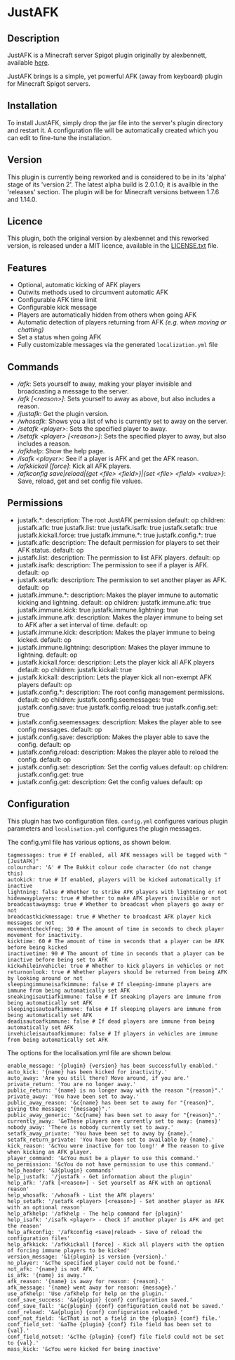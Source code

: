 # JustAFK
## Description 
JustAFK is a Minecraft server Spigot plugin originally by alexbennett, available [here](https://github.com/alexbennett/JustAFK "Original JustAFK Repository"). 

JustAFK brings is a simple, yet powerful AFK (away from keyboard) plugin for Minecraft Spigot servers.

## Installation
To install JustAFK, simply drop the jar file into the server's plugin directory and restart it. A configuration file will be automatically created which you can edit to fine-tune the installation.

## Version
This plugin is currently being reworked and is considered to be in its 'alpha' stage of its 'version 2'. The latest alpha build is 2.0.1.0; it is availble in the 'releases' section. The plugin will be for Minecraft versions between 1.7.6 and 1.14.0. 

## Licence 
This plugin, both the original version by alexbennet and this reworked version, is released under a MIT licence, available in the [LICENSE.txt](LICENSE.txt "LICENSE.txt") file. 

## Features
- Optional, automatic kicking of AFK players
- Outwits methods used to circumvent automatic AFK
- Configurable AFK time limit
- Configurable kick message
- Players are automatically hidden from others when going AFK
- Automatic detection of players returning from AFK *(e.g. when moving or chatting)*
- Set a status when going AFK
- Fully customizable messages via the generated `localization.yml` file

## Commands
- */afk*: Sets yourself to away, making your player invisible and broadcasting a message to the server.
- */afk [&lt;reason&gt;]*: Sets yourself to away as above, but also includes a reason.
- */justafk*: Get the plugin version. 
- */whosafk*: Shows you a list of who is currently set to away on the server.
- */setafk &lt;player&gt;*: Sets the specified player to away.
- */setafk &lt;player&gt; [&lt;reason&gt;]*: Sets the specified player to away, but also includes a reason.
- */afkhelp*: Show the help page. 
- */isafk &lt;player&gt;*: See if a player is AFK and get the AFK reason. 
- */afkkickall [force]*: Kick all AFK players. 
- */afkconfig save|reload|{get &lt;file&gt; &lt;field&gt;}|{set &lt;file&gt; &lt;field&gt; &lt;value&gt;}*: Save, reload, get and set config file values. 

## Permissions
- justafk.\*:
    description: The root JustAFK permission
    default: op
    children:
      justafk.afk: true
      justafk.list: true
      justafk.isafk: true
      justafk.setafk: true
      justafk.kickall.force: true
      justafk.immune.\*: true
      justafk.config.\*: true
- justafk.afk:
    description: The default permission for players to set their AFK status.
    default: op
- justafk.list:
    description: The permission to list AFK players. 
    default: op
- justafk.isafk:
    description: The permission to see if a player is AFK. 
    default: op
- justafk.setafk:
    description: The permission to set another player as AFK.
    default: op
- justafk.immune.\*:
    description: Makes the player immune to automatic kicking and lightning.
    default: op
    children:
      justafk.immune.afk: true
      justafk.immune.kick: true
      justafk.immune.lightning: true
- justafk.immune.afk:
    description: Makes the player immune to being set to AFK after a set interval of time. 
    default: op
- justafk.immune.kick:
    description: Makes the player immune to being kicked. 
    default: op
- justafk.immune.lightning:
    description: Makes the player immune to lightning. 
    default: op
- justafk.kickall.force:
    description: Lets the player kick all AFK players 
    default: op
    children:
      justafk.kickall: true
- justafk.kickall:
    description: Lets the player kick all non-exempt AFK players 
    default: op
- justafk.config.\*:
    description: The root config management permissions. 
    default: op
    children: 
      justafk.config.seemessages: true
      justafk.config.save: true
      justafk.config.reload: true
      justafk.config.set: true
- justafk.config.seemessages:
    description: Makes the player able to see config messages. 
    default: op
- justafk.config.save:
    description: Makes the player able to save the config. 
    default: op
- justafk.config.reload:
    description: Makes the player able to reload the config.
    default: op
- justafk.config.set:
    description: Set the config values 
    default: op
    children:
      justafk.config.get: true
- justafk.config.get:
    description: Get the config values 
    default: op

## Configuration
This plugin has two configuration files. `config.yml` configures various plugin parameters and `localisation.yml` configures the plugin messages. 

The config.yml file has various options, as shown below. 
```
tagmessages: true # If enabled, all AFK messages will be tagged with "[JustAFK]"
colourchar: '&' # The Bukkit colour code character (do not change this)
autokick: true # If enabled, players will be kicked automatically if inactive
lightning: false # Whether to strike AFK players with lightning or not 
hideawayplayers: true # Whether to make AFK players invisible or not 
broadcastawaymsg: true # Whether to broadcast when players go away or not 
broadcastkickmessage: true # Whether to broadcast AFK player kick messages or not 
movementcheckfreq: 30 # The amount of time in seconds to check player movement for inactivity.
kicktime: 60 # The amount of time in seconds that a player can be AFK before being kicked
inactivetime: 90 # The amount of time in seconds that a player can be inactive before being set to AFK 
kickwhileinvehicle: true # Whether to kick players in vehicles or not 
returnonlook: true # Whether players should be returned from being AFK by looking around or not 
sleepingimmuneisafkimmune: false # If sleeping-immune players are immune from being automatically set AFK 
sneakingisautiafkimmune: false # If sneaking players are immune from being automatically set AFK 
sleepingisautoafkimmune: false # If sleeping players are immune from being automatically set AFK 
deadisautoafkimmune: false # If dead players are immune from being automatically set AFK 
invehicleisautoafkimmune: false # If players in vehicles are immune from being automatically set AFK 
```

The options for the localisation.yml file are shown below. 
```
enable_message: '{plugin} {version} has been successfully enabled.' 
auto_kick: '{name} has been kicked for inactivity.'
auto_away: 'Are you still there? Move around, if you are.'
private_return: 'You are no longer away.'
public_return: '{name} is no longer away with the reason "{reason}".'
private_away: 'You have been set to away.'
public_away_reason: '&c{name} has been set to away for "{reason}", giving the message: "{message}".'
public_away_generic: '&c{name} has been set to away for "{reason}".'
currently_away: '&eThese players are currently set to away: {names}'
nobody_away: 'There is nobody currently set to away.'
setafk_away_private: 'You have been set to away by {name}.'
setafk_return_private: 'You have been set to available by {name}.'
kick_reason: '&cYou were inactive for too long!' # The reason to give when kicking an AFK player.
player_command: '&cYou must be a player to use this command.'
no_permission: '&cYou do not have permission to use this command.'
help_header: '&3{plugin} commands'
help_justafk: '/justafk - Get information about the plugin'
help_afk: '/afk [<reason>] - Set yourself as AFK with an optional reason'
help_whosafk: '/whosafk - List the AFK players'
help_setafk: '/setafk <player> [<reason>] - Set another player as AFK with an optional reason'
help_afkhelp: '/afkhelp - The help command for {plugin}'
help_isafk: '/isafk <player> - Check if another player is AFK and get the reason'
help_afkconfig: '/afkconfig <save|reload> - Save of reload the configuration files'
help_afkkick: '/afkkickall [force] - Kick all players with the option of forcing immune players to be kicked'
version_message: '&1{plugin} is version {version}.'
no_player: '&cThe specified player could not be found.'
not_afk: '{name} is not AFK.'
is_afk: '{name} is away.'
afk_reason: '{name} is away for reason: {reason}.'
afk_message: '{name} went away for reason: {message}.' 
use_afkhelp: 'Use /afkhelp for help on the plugin.'
conf_save_success: '&a{plugin} {conf} configuration saved.'
conf_save_fail: '&c{plugin} {conf} configuration could not be saved.'
conf_reload: '&a{plugin} {conf} configuration reloaded.'
conf_not_field: '&cThat is not a field in the {plugin} {conf} file.'
conf_field_set: '&aThe {plugin} {conf} file field has been set to {val}.'
conf_field_notset: '&cThe {plugin} {conf} file field could not be set to {val}.'
mass_kick: '&cYou were kicked for being inactive'
````

